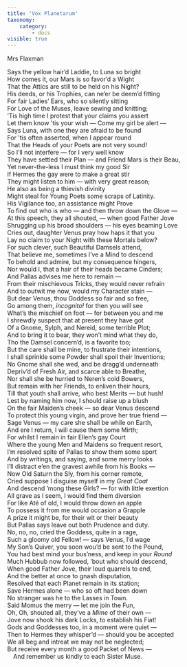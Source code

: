 ```yaml
---
title: 'Vox Planetarum'
taxonomy:
    category:
        - docs
visible: true
---
```


<div class="author">Mrs Flaxman</div>

Says the yellow hair’d Laddie, to Luna so bright  
How comes it, our Mars is so favor’d a Wight  
That the Attics are still to be held on his Night?  
His deeds, or his Trophies, can ne’er be deem’d fitting  
For fair Ladies’ Ears, who so silently sitting  
For Love of the Muses, leave sewing and knitting;  
’Tis high time I protest that your claims you assert  
Let them know ’tis your wish — Come my girl be alert —  
Says Luna, with one they are afraid to be found  
For ’tis often asserted, when I appear round  
That the Heads of your Poets are not very sound!  
So I’ll not interfere — for I very well know  
They have settled their Plan — and Friend Mars is their Beau,  
Yet never-the-less I must think my good Sir  
If Hermes the gay were to make a great stir  
They might listen to him — with very great reason;  
He also as being a <span data-tippy="lib’ral" class="green">thievish</span> divinity  
Might <span data-tippy="help the" class="green">steal for</span> Young Poets <span data-tippy="the" class="green">some</span> scraps of Latinity.  
His Vigilance too, an assistance might Prove  
To find out who is who — and then throw down the Glove —  
At this speech, they all shouted, — when good Father Jove  
Shrugging up his broad shoulders — his eyes beaming Love  
Cries out, daughter Venus pray how haps it that you  
Lay no claim to your Night with these Mortals below?  
For such clever, such Beautiful Damsels attend,  
That believe me, sometimes I’ve a Mind to descend  
To behold and admire, but my consequence hingers,  
Nor would I, that a hair of their heads became Cinders;  
And <span data-tippy="my Wisdom" class="green">Pallas</span> advises me here to remain —   
From their mischievous Tricks, they would never refrain  
And to outwit me now, would my Character stain —  
But dear Venus, thou Goddess so fair and so free,  
Go among them, *incognito!* for then you will see  
What’s the mischief on foot — for between you and me  
I shrewdly suspect that at present they have got  
Of a Gnome, Sylph, and Nereid, some terrible Plot;  
And to bring it to bear, they won’t mind what they do,  
Tho the Damsel concern’d, is a favorite too;  
But the care shall be mine, to frustrate their intentions,  
I shall sprinkle some Powder shall spoil their Inventions;  
No Gnome shall she wed, and be dragg’d underneath  
Depriv’d of Fresh Air, and scarce able to Breathe,  
Nor shall she be hurried to Neren’s cold Bowers,  
But remain with her Friends, to enliven their hours,  
Till that youth shall arrive, who best Merits — but hush!  
Lest by naming him now, I should raise up a blush  
On the fair Maiden’s cheek — so dear Venus descend  
To protect this young virgin, and prove her true friend —   
Sage Venus — my care she shall be while on Earth,  
And ere I return, I will cause them some Mirth;  
For whilst I remain in fair Ellen’s gay Court  
Where the young Men and Maidens so frequent resort,  
I’m resolved spite of <span data-tippy="Prudence" class="green">Pallas</span> to show them some sport  
And by writings, and saying, and some merry looks  
I’ll distract e’en the gravest awhile from his Books —  
Now Old Saturn the Sly, from his corner remote,  
Cried suppose I disguise myself in my *Great Coat*  
And descend ’mong these Girls? — for with little exertion  
All grave as I seem, I would find them diversion  
For like Até of old, I would throw down an apple  
To possess it from me would occasion a Grapple  
A prize it might be, for their wit or their beauty  
But <span data-tippy="Prudence" class="green">Pallas</span> says leave out both <span data-tippy="wisdom" class="green">Prudence</span> and duty.  
No, no, no, cried the Goddess, quite in a rage,  
Such a gloomy old Fellow! — says Venus, I’d wage  
My Son’s Quiver, you soon wou’d be sent to the Pound,  
You had best mind your bus’ness, and keep in your *Round*  
Much Hubbub now followed, ’bout who should descend,  
When good Father Jove, their loud quarrels to end,  
And the better at once to gnash disputation,  
Resolved that each Planet remain in its station;  
Save Hermes alone — who so oft had been down  
No stranger was he to the Lasses in Town.  
Said Momus the merry — let me join the Fun,  
Oh, Oh, shouted all, they’ve a *Mime* of their own —  
Jove now shook his dark Locks, to establish his Fiat!  
Gods and Goddesses too, in a moment were quiet —  
Then to Hermes they whisper’d — should you be accepted  
We all beg and intreat we may not be neglected;  
But receive every month a good Packet of News —  
&emsp;And remember us kindly to each Sister Muse.